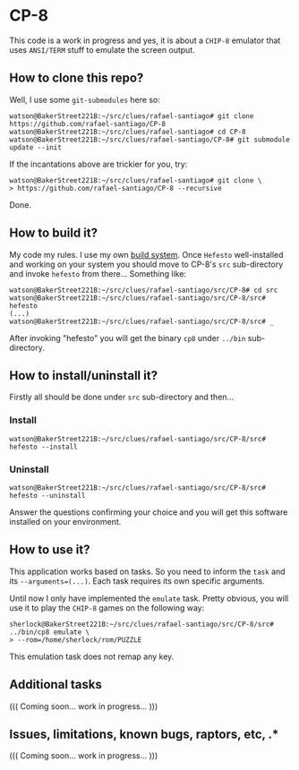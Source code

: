 # CP-8

This code is a work in progress and yes, it is about a ``CHIP-8`` emulator that uses ``ANSI/TERM`` stuff to emulate
the screen output.

## How to clone this repo?

Well, I use some ``git-submodules`` here so:

```
watson@BakerStreet221B:~/src/clues/rafael-santiago# git clone https://github.com/rafael-santiago/CP-8
watson@BakerStreet221B:~/src/clues/rafael-santiago# cd CP-8
watson@BakerStreet221B:~/src/clues/rafael-santiago/CP-8# git submodule update --init
```

If the incantations above are trickier for you, try:

```
watson@BakerStreet221B:~/src/clues/rafael-santiago# git clone \
> https://github.com/rafael-santiago/CP-8 --recursive
```

Done.

## How to build it?

My code my rules. I use my own [build system](https://github.com/rafael-santiago/hefesto). Once ``Hefesto`` well-installed and working
on your system you should move to CP-8's ``src`` sub-directory and invoke ``hefesto`` from there... Something like:

```
watson@BakerStreet221B:~/src/clues/rafael-santiago/src/CP-8# cd src
watson@BakerStreet221B:~/src/clues/rafael-santiago/src/CP-8/src# hefesto
(...)
watson@BakerStreet221B:~/src/clues/rafael-santiago/src/CP-8/src# _
```

After invoking "hefesto" you will get the binary ``cp8`` under ``../bin`` sub-directory.

## How to install/uninstall it?

Firstly all should be done under ``src`` sub-directory and then...

### Install

```
watson@BakerStreet221B:~/src/clues/rafael-santiago/src/CP-8/src# hefesto --install
```

### Uninstall

```
watson@BakerStreet221B:~/src/clues/rafael-santiago/src/CP-8/src# hefesto --uninstall
```

Answer the questions confirming your choice and you will get this software installed on your environment.

## How to use it?

This application works based on tasks. So you need to inform the ``task`` and its ``--arguments=(...)``. Each task
requires its own specific arguments.

Until now I only have implemented the ``emulate`` task. Pretty obvious, you will use it to play the ``CHIP-8`` games on
the following way:

```
sherlock@BakerStreet221B:~/src/clues/rafael-santiago/src/CP-8/src# ../bin/cp8 emulate \
> --rom=/home/sherlock/rom/PUZZLE
```

This emulation task does not remap any key.

## Additional tasks

((( Coming soon... work in progress... )))

## Issues, limitations, known bugs, raptors, etc, .*

((( Coming soon... work in progress... )))
